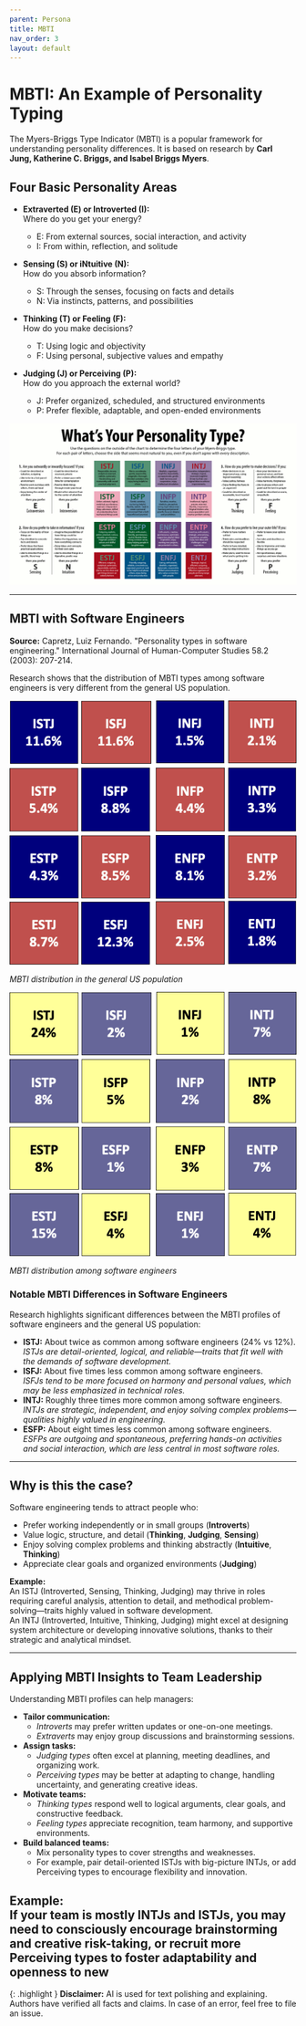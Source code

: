 ```yaml
---
parent: Persona
title: MBTI
nav_order: 3
layout: default
---
```


# MBTI: An Example of Personality Typing

The Myers-Briggs Type Indicator (MBTI) is a popular framework for understanding personality differences. It is based on research by **Carl Jung, Katherine C. Briggs, and Isabel Briggs Myers**.

## Four Basic Personality Areas

- **Extraverted (E) or Introverted (I):**  
  Where do you get your energy?  
  - E: From external sources, social interaction, and activity  
  - I: From within, reflection, and solitude

- **Sensing (S) or iNtuitive (N):**  
  How do you absorb information?  
  - S: Through the senses, focusing on facts and details  
  - N: Via instincts, patterns, and possibilities

- **Thinking (T) or Feeling (F):**  
  How do you make decisions?  
  - T: Using logic and objectivity  
  - F: Using personal, subjective values and empathy

- **Judging (J) or Perceiving (P):**  
  How do you approach the external world?  
  - J: Prefer organized, scheduled, and structured environments  
  - P: Prefer flexible, adaptable, and open-ended environments

![MBTI brief](image.png)

---

## MBTI with Software Engineers

**Source:** Capretz, Luiz Fernando. "Personality types in software engineering." International Journal of Human-Computer Studies 58.2 (2003): 207-214.

Research shows that the distribution of MBTI types among software engineers is very different from the general US population.

![MBTI US population](image-3.png)

*MBTI distribution in the general US population*

![MBTI SE](image-7.png)

*MBTI distribution among software engineers*

### Notable MBTI Differences in Software Engineers

Research highlights significant differences between the MBTI profiles of software engineers and the general US population:

- **ISTJ:** About twice as common among software engineers (24% vs 12%).  
  *ISTJs are detail-oriented, logical, and reliable—traits that fit well with the demands of software development.*
- **ISFJ:** About five times less common among software engineers.  
  *ISFJs tend to be more focused on harmony and personal values, which may be less emphasized in technical roles.*
- **INTJ:** Roughly three times more common among software engineers.  
  *INTJs are strategic, independent, and enjoy solving complex problems—qualities highly valued in engineering.*
- **ESFP:** About eight times less common among software engineers.  
  *ESFPs are outgoing and spontaneous, preferring hands-on activities and social interaction, which are less central in most software roles.*

---

## Why is this the case?

Software engineering tends to attract people who:
- Prefer working independently or in small groups (**Introverts**)
- Value logic, structure, and detail (**Thinking**, **Judging**, **Sensing**)
- Enjoy solving complex problems and thinking abstractly (**Intuitive**, **Thinking**)
- Appreciate clear goals and organized environments (**Judging**)

**Example:**  
An ISTJ (Introverted, Sensing, Thinking, Judging) may thrive in roles requiring careful analysis, attention to detail, and methodical problem-solving—traits highly valued in software development.  
An INTJ (Introverted, Intuitive, Thinking, Judging) might excel at designing system architecture or developing innovative solutions, thanks to their strategic and analytical mindset.

---

## Applying MBTI Insights to Team Leadership

Understanding MBTI profiles can help managers:

- **Tailor communication:**  
  - *Introverts* may prefer written updates or one-on-one meetings.  
  - *Extraverts* may enjoy group discussions and brainstorming sessions.
- **Assign tasks:**  
  - *Judging types* often excel at planning, meeting deadlines, and organizing work.  
  - *Perceiving types* may be better at adapting to change, handling uncertainty, and generating creative ideas.
- **Motivate teams:**  
  - *Thinking types* respond well to logical arguments, clear goals, and constructive feedback.  
  - *Feeling types* appreciate recognition, team harmony, and supportive environments.
- **Build balanced teams:**  
  - Mix personality types to cover strengths and weaknesses.  
  - For example, pair detail-oriented ISTJs with big-picture INTJs, or add Perceiving types to encourage flexibility and innovation.

**Example:**  
If your team is mostly INTJs and ISTJs, you may need to consciously encourage brainstorming and creative risk-taking, or recruit more Perceiving types to foster adaptability and openness to new
---

{: .highlight }
**Disclaimer:** AI is used for text polishing and explaining. Authors have verified all facts and claims. In case of an error, feel free to file an issue.
